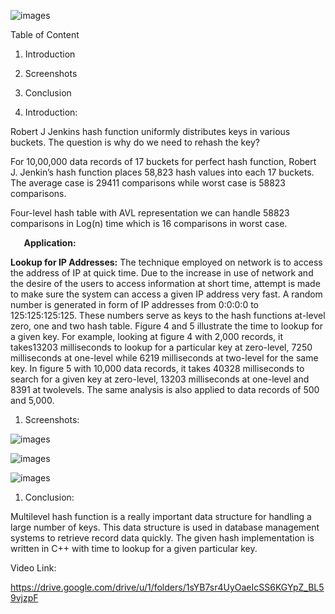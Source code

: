 ![images](https://user-images.githubusercontent.com/88278946/166802651-88e8c944-52a3-4fd1-9ed2-6f29ef611f7d.png)


Table of Content



1. Introduction	

1. Screenshots

1. Conclusion














































1. Introduction:

Robert J Jenkins hash function uniformly distributes keys in various buckets. The question is why do we need to rehash the key?

For 10,00,000 data records of 17 buckets for perfect hash function, Robert J. Jenkin’s hash function places 58,823 hash values into each 17 buckets. The average case is 29411 comparisons while worst case is 58823 comparisons. 

Four-level hash table with AVL representation we can handle 58823 comparisons in Log(n) time which is 16 comparisons in worst case.

`	`**Application:**

**Lookup for IP Addresses:** The technique employed on network is to access the address of IP at quick time. Due to the increase in use of network and the desire of the users to access information at short time, attempt is made to make sure the system can access a given IP address very fast. A random number is generated in form of IP addresses from 0:0:0:0 to 125:125:125:125. These numbers serve as keys to the hash functions at-level zero, one and two hash table. Figure 4 and 5 illustrate the time to lookup for a given key. For example, looking at figure 4 with 2,000 records, it takes13203 milliseconds to lookup for a particular key at zero-level, 7250 milliseconds at one-level while 6219 milliseconds at two-level for the same key. In figure 5 with 10,000 data records, it takes 40328 milliseconds to search for a given key at zero-level, 13203 milliseconds at one-level and 8391 at twolevels. The same analysis is also applied to data records of 500 and 5,000. 


1. Screenshots:

![images](https://user-images.githubusercontent.com/88278946/166802664-f2bbf535-3305-4e27-93d5-2bf6b1fdb01e.png)

![images](https://user-images.githubusercontent.com/88278946/166802670-cdf525d6-b7f6-4651-9869-5d6ebeaef857.png)

![images](https://user-images.githubusercontent.com/88278946/166802674-3324f953-92d7-4b9d-9c52-ae12566c573f.png)




1. Conclusion:


Multilevel hash function is a really important data structure for handling a large number of keys. This data structure is used in database management systems to retrieve record data quickly. The given hash implementation is written in C++ with time to lookup for a given particular key.

Video Link:

https://drive.google.com/drive/u/1/folders/1sYB7sr4UyOaeIcSS6KGYpZ_BL59vjzpF

